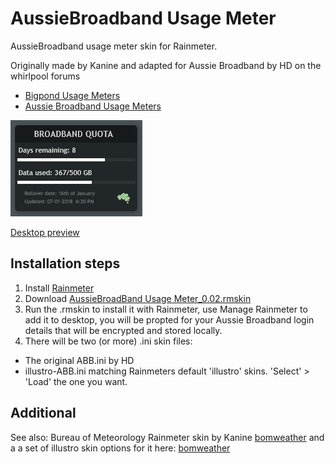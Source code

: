 # AussieBroadband Usage Meter
AussieBroadband usage meter skin for Rainmeter.

Originally made by Kanine and adapted for Aussie Broadband by HD on the whirlpool forums
 - [Bigpond Usage Meters](https://forums.whirlpool.net.au/forum-replies.cfm?t=1942079&p=9#r170)
 - [Aussie Broadband Usage Meters](https://forums.whirlpool.net.au/forum-replies.cfm?t=2679153&r=55439756#r55439756)

![ABB-illustro-skin](ABB-illustro-skin.jpg)

[Desktop preview](BOM-illustro-preview.jpg)

## Installation steps
1) Install [Rainmeter](https://www.rainmeter.net/)
2) Download [AussieBroadBand Usage Meter_0.02.rmskin](/AussieBroadBand%20Usage%20Meter_0.02.rmskin)
3) Run the .rmskin to install it with Rainmeter, use Manage Rainmeter to add it to desktop, you will be propted for your Aussie Broadband login details that will be encrypted and stored locally.
4) There will be two (or more) .ini skin files:
 - The original ABB.ini by HD
 - illustro-ABB.ini matching Rainmeters default 'illustro' skins.
'Select' > 'Load' the one you want.

## Additional
See also: Bureau of Meteorology Rainmeter skin by Kanine [bomweather](https://github.com/kanine/bomWeather)
and a a set of illustro skin options for it here: [bomweather](https://github.com/jaydenmorris1/bomWeather)
